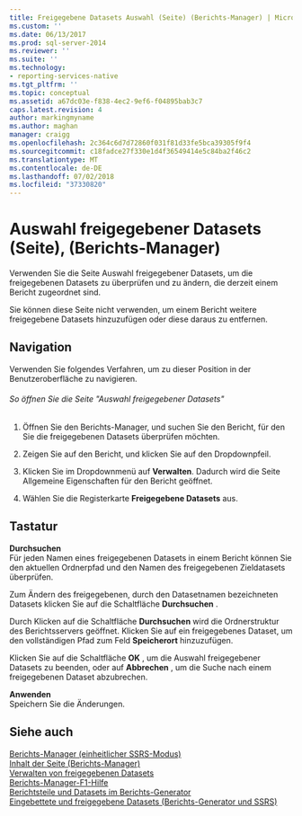 ```yaml
---
title: Freigegebene Datasets Auswahl (Seite) (Berichts-Manager) | Microsoft-Dokumentation
ms.custom: ''
ms.date: 06/13/2017
ms.prod: sql-server-2014
ms.reviewer: ''
ms.suite: ''
ms.technology:
- reporting-services-native
ms.tgt_pltfrm: ''
ms.topic: conceptual
ms.assetid: a67dc03e-f838-4ec2-9ef6-f04895bab3c7
caps.latest.revision: 4
author: markingmyname
ms.author: maghan
manager: craigg
ms.openlocfilehash: 2c364c6d7d72860f031f81d33fe5bca39305f9f4
ms.sourcegitcommit: c18fadce27f330e1d4f36549414e5c84ba2f46c2
ms.translationtype: MT
ms.contentlocale: de-DE
ms.lasthandoff: 07/02/2018
ms.locfileid: "37330820"
---
```

# <a name="shared-dataset-selection-page-report-manager"></a>Auswahl freigegebener Datasets (Seite), (Berichts-Manager)
  Verwenden Sie die Seite Auswahl freigegebener Datasets, um die freigegebenen Datasets zu überprüfen und zu ändern, die derzeit einem Bericht zugeordnet sind.  
  
 Sie können diese Seite nicht verwenden, um einem Bericht weitere freigegebene Datasets hinzuzufügen oder diese daraus zu entfernen.  
  
## <a name="navigation"></a>Navigation  
 Verwenden Sie folgendes Verfahren, um zu dieser Position in der Benutzeroberfläche zu navigieren.  
  
###### <a name="to-open-the-shared-dataset-selection-page"></a>So öffnen Sie die Seite "Auswahl freigegebener Datasets"  
  
1.  Öffnen Sie den Berichts-Manager, und suchen Sie den Bericht, für den Sie die freigegebenen Datasets überprüfen möchten.  
  
2.  Zeigen Sie auf den Bericht, und klicken Sie auf den Dropdownpfeil.  
  
3.  Klicken Sie im Dropdownmenü auf **Verwalten**. Dadurch wird die Seite Allgemeine Eigenschaften für den Bericht geöffnet.  
  
4.  Wählen Sie die Registerkarte **Freigegebene Datasets** aus.  
  
## <a name="options"></a>Tastatur  
 **Durchsuchen**  
 Für jeden Namen eines freigegebenen Datasets in einem Bericht können Sie den aktuellen Ordnerpfad und den Namen des freigegebenen Zieldatasets überprüfen.  
  
 Zum Ändern des freigegebenen, durch den Datasetnamen bezeichneten Datasets klicken Sie auf die Schaltfläche **Durchsuchen** .  
  
 Durch Klicken auf die Schaltfläche **Durchsuchen** wird die Ordnerstruktur des Berichtsservers geöffnet. Klicken Sie auf ein freigegebenes Dataset, um den vollständigen Pfad zum Feld **Speicherort** hinzuzufügen.  
  
 Klicken Sie auf die Schaltfläche **OK** , um die Auswahl freigegebener Datasets zu beenden, oder auf **Abbrechen** , um die Suche nach einem freigegebenen Dataset abzubrechen.  
  
 **Anwenden**  
 Speichern Sie die Änderungen.  
  
## <a name="see-also"></a>Siehe auch  
 [Berichts-Manager &#40;einheitlicher SSRS-Modus&#41;](../../2014/reporting-services/report-manager-ssrs-native-mode.md)   
 [Inhalt der Seite &#40;Berichts-Manager&#41;](../../2014/reporting-services/contents-page-report-manager.md)   
 [Verwalten von freigegebenen Datasets](report-data/manage-shared-datasets.md)   
 [Berichts-Manager-F1-Hilfe](../../2014/reporting-services/report-manager-f1-help.md)   
 [Berichtsteile und Datasets im Berichts-Generator](report-data/report-parts-and-datasets-in-report-builder.md)   
 [Eingebettete und freigegebene Datasets &#40;Berichts-Generator und SSRS&#41;](report-data/embedded-and-shared-datasets-report-builder-and-ssrs.md)  
  
  
